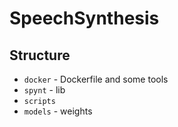 # SpeechSynthesis

## Structure

- `docker` - Dockerfile and some tools
- `spynt` - lib
- `scripts`
- `models` - weights

